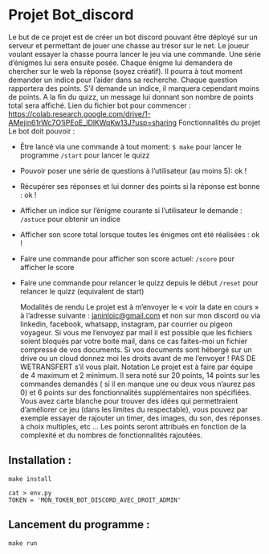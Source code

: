 # Projet Bot_discord

Le but de ce projet est de créer un bot discord pouvant être déployé sur un serveur et permettant de jouer une chasse au trésor sur le net. Le joueur voulant essayer la chasse pourra lancer le jeu via une commande. Une série d’énigmes lui sera ensuite posée. Chaque énigme lui demandera de chercher sur le web la réponse (soyez créatif). Il pourra à tout moment demander un indice pour l’aider dans sa recherche. Chaque question rapportera des points. S’il demande un indice, il marquera cependant moins de points. A la fin du quizz, un message lui donnant son nombre de points total sera affiché.
Lien du fichier bot pour commencer : https://colab.research.google.com/drive/1-AMejin61rWc7O1iPEoE_lDlKWqKw13J?usp=sharing
Fonctionnalités du projet
Le bot doit pouvoir :

- Être lancé via une commande à tout moment:
  `$ make` pour lancer le programme
  `/start` pour lancer le quizz

- Pouvoir poser une série de questions à l’utilisateur (au moins 5): ok !

- Récupérer ses réponses et lui donner des points si la réponse est bonne : ok !

- Afficher un indice sur l’énigme courante si l’utilisateur le demande :
  `/astuce` pour obtenir un indice

- Afficher son score total lorsque toutes les énigmes ont été réalisées : ok !

- Faire une commande pour afficher son score actuel:
  `/score` pour afficher le score

- Faire une commande pour relancer le quizz depuis le début
  `/reset` pour relancer le quizz (equivalent de start)

  Modalités de rendu
  Le projet est à m’envoyer le « voir la date en cours » à l’adresse suivante :
  janinloic@gmail.com
  et non sur mon discord ou via linkedin, facebook, whatsapp, instagram, par courrier ou pigeon voyageur. Si vous me l’envoyez par mail il est possible que les fichiers soient bloqués par votre boite mail, dans ce cas faites-moi un fichier compressé de vos documents.
  Si vos documents sont hébergé sur un drive ou un cloud donnez moi les droits avant de me l’envoyer !
  PAS DE WETRANSFERT s’il vous plait.
  Notation
  Le projet est à faire par équipe de 4 maximum et 2 minimum. Il sera noté sur 20 points, 14 points sur les commandes demandés ( si il en manque une ou deux vous n’aurez pas 0) et 6 points sur des fonctionnalités supplémentaires non spécifiées. Vous avez carte blanche pour trouver des idées qui permettraient d’améliorer ce jeu (dans les limites du respectable), vous pouvez par exemple essayer de rajouter un timer, des images, du son, des réponses à choix multiples, etc … Les points seront attribués en fonction de la complexité et du nombres de fonctionnalités rajoutées.

## Installation :

`make install`

```
cat > env.py
TOKEN = 'MON_TOKEN_BOT_DISCORD_AVEC_DROIT_ADMIN'
```

## Lancement du programme :

`make run`

